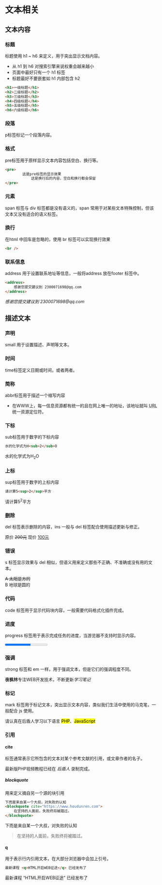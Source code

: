 # 文本相关

## 文本内容

### 标题

标题使用 h1 ~ h6 来定义，用于突出显示文档内容。

- 从 h1 到 h6 对搜索引擎来说权重会越来越小
- 页面中最好只有一个 h1 标签
- 标题最好不要嵌套如 h1 内部包含 h2

```html
<h1>一级标题</h1>
<h2>二级标题</h2>
<h3>三级标题</h3>
<h4>四级标题</h4>
<h5>五级标题</h5>
<h6>六级标题</h6>
```

### 段落

p标签标记一个段落内容。

### 格式

pre标签用于原样显示文本内容包括空白、换行等。

```html
<pre>
        这是pre标签的显示效果
            这是换行后的内容，空白和换行都会保留
</pre>
```
### 元素

span 标签与 div 标签都是没有语义的，span 常用于对某些文本特殊控制，但该文本又没有适合的语义标签。

### 换行

在html 中回车是忽略的，使用 br 标签可以实现换行效果

```html
<br />
```

### 联系信息

address
用于设置联系地址等信息，一般将address 放在footer 标签中。

```html
<address>
	感谢您提交建议到 2300071698@qq.com
</address>
```

<address>
	感谢您提交建议到 2300071698@qq.com
</address>

## 描述文本

### 声明

small 用于设置描述、声明等文本。

### 时间

time标签定义日期或时间，或者两者。

### 简称

abbr标签用于描述一个缩写内容

- 在WWW上，每一信息资源都有统一的且在网上唯一的地址，该地址就叫 <abbr title="Uniform Resource Locator">URL</abbr> 统一资源定位符。

### 下标

sub标签用于数字的下标内容

```html
水的化学式为H<sub>2</sub>O
```

水的化学式为H<sub>2</sub>O


### 上标

sup标签用于数字的上标内容

```html
请计算5<sup>2</sup>平方
```

请计算5<sup>2</sup>平方

### 删除

del 标签表示删除的内容，ins 一般与 del 标签配合使用描述更新与修正。

原价 <del>200元</del> 现价 <ins>100元</ins>

### 错误

s 标签显示效果与 del 相似，但语义用来定义那些不正确、不准确或没有用的文本。

<s>A 太阳是方的</s> <br>
B 地球是圆的

### 代码

code 标签用于显示代码块内容，一般需要代码格式化插件完成。

### 进度

progress 标签用于表示完成任务的进度，当游览器不支持时显示内容。

<progress value="60" max="100">完成60%</progress>


### 强调

strong 标签和 em 一样，用于强调文本，但是它们的强调程度不同。

<strong>夜枫林</strong>专注WEB开发技术，不断更新<em>学习笔记</em>

### 标记

mark 标签用于标记文本，突出显示文本内容，类似我们生活中使用的马克笔，一般配合 js 使用。

请认真在后盾人学习以下语言 <mark>PHP</mark>、<mark>JavaScript</mark>

### 引用

#### cite 

标签通常表示它所包含的文本对某个参考文献的引用，或文章作者的名子。

最新版PHP视频教程已经在 <cite>后盾人</cite> 录制完成。

##### blockquote 

用来定义摘自另一个源的块引用

```html
下而是来自某一个大叔，对失败的认知
<blockquote cite="https://www.houdunren.com">
	在坚持的人面前，失败终将被踏过。
</blockquote>
```

下而是来自某一个大叔，对失败的认知

<blockquote cite="https://www.houdunren.com">
	在坚持的人面前，失败终将被踏过。
</blockquote>

#### q 

用于表示行内引用文本，在大部分浏览器中会加上引号。

```html
最新课程 <q>HTML开启WEB征途</q> 已经发布了
```

最新课程 <q>HTML开启WEB征途</q> 已经发布了


